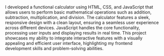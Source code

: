I developed a functional calculator using HTML, CSS, and JavaScript that allows users to perform basic mathematical operations such as addition, subtraction, multiplication, and division. The calculator features a sleek, responsive design with a clean layout, ensuring a seamless user experience across different devices. JavaScript handles the core functionality, processing user inputs and displaying results in real time. This project showcases my ability to integrate interactive features with a visually appealing and efficient user interface, highlighting my frontend development skills and problem-solving abilities.
